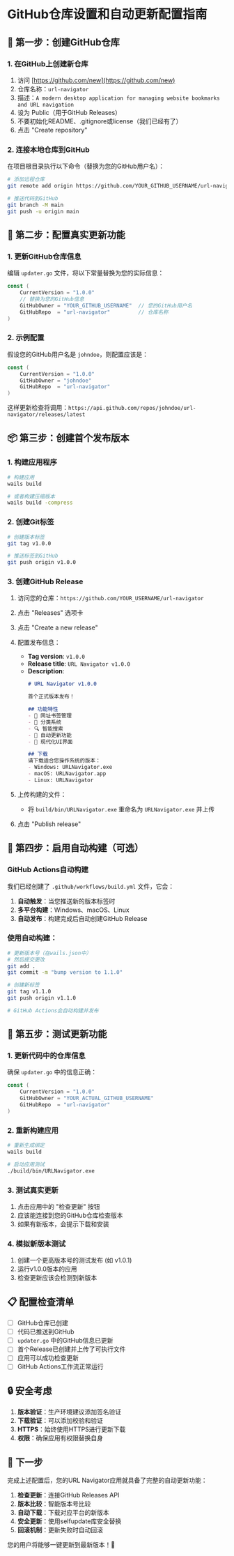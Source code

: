 # GitHub仓库设置和自动更新配置指南

## 🚀 第一步：创建GitHub仓库

### 1. 在GitHub上创建新仓库

1. 访问 [https://github.com/new](https://github.com/new)
2. 仓库名称：`url-navigator`
3. 描述：`A modern desktop application for managing website bookmarks and URL navigation`
4. 设为 Public（用于GitHub Releases）
5. 不要初始化README、.gitignore或license（我们已经有了）
6. 点击 "Create repository"

### 2. 连接本地仓库到GitHub

在项目根目录执行以下命令（替换为您的GitHub用户名）：

```bash
# 添加远程仓库
git remote add origin https://github.com/YOUR_GITHUB_USERNAME/url-navigator.git

# 推送代码到GitHub
git branch -M main
git push -u origin main
```

## 🔧 第二步：配置真实更新功能

### 1. 更新GitHub仓库信息

编辑 `updater.go` 文件，将以下常量替换为您的实际信息：

```go
const (
    CurrentVersion = "1.0.0"
    // 替换为您的GitHub信息
    GitHubOwner = "YOUR_GITHUB_USERNAME"  // 您的GitHub用户名
    GitHubRepo  = "url-navigator"         // 仓库名称
)
```

### 2. 示例配置

假设您的GitHub用户名是 `johndoe`，则配置应该是：

```go
const (
    CurrentVersion = "1.0.0"
    GitHubOwner = "johndoe"
    GitHubRepo  = "url-navigator"
)
```

这样更新检查将调用：`https://api.github.com/repos/johndoe/url-navigator/releases/latest`

## 📦 第三步：创建首个发布版本

### 1. 构建应用程序

```bash
# 构建应用
wails build

# 或者构建压缩版本
wails build -compress
```

### 2. 创建Git标签

```bash
# 创建版本标签
git tag v1.0.0

# 推送标签到GitHub
git push origin v1.0.0
```

### 3. 创建GitHub Release

1. 访问您的仓库：`https://github.com/YOUR_USERNAME/url-navigator`
2. 点击 "Releases" 选项卡
3. 点击 "Create a new release"
4. 配置发布信息：
   - **Tag version**: `v1.0.0`
   - **Release title**: `URL Navigator v1.0.0`
   - **Description**:
     ```markdown
     # URL Navigator v1.0.0

     首个正式版本发布！

     ## 功能特性
     - 🔖 网址书签管理
     - 📁 分类系统
     - 🔍 智能搜索
     - 🚀 自动更新功能
     - 🎨 现代化UI界面

     ## 下载
     请下载适合您操作系统的版本：
     - Windows: URLNavigator.exe
     - macOS: URLNavigator.app
     - Linux: URLNavigator
     ```

5. 上传构建的文件：
   - 将 `build/bin/URLNavigator.exe` 重命名为 `URLNavigator.exe` 并上传

6. 点击 "Publish release"

## 🔄 第四步：启用自动构建（可选）

### GitHub Actions自动构建

我们已经创建了 `.github/workflows/build.yml` 文件，它会：

1. **自动触发**：当您推送新的版本标签时
2. **多平台构建**：Windows、macOS、Linux
3. **自动发布**：构建完成后自动创建GitHub Release

### 使用自动构建：

```bash
# 更新版本号（在wails.json中）
# 然后提交更改
git add .
git commit -m "bump version to 1.1.0"

# 创建新标签
git tag v1.1.0
git push origin v1.1.0

# GitHub Actions会自动构建并发布
```

## 🧪 第五步：测试更新功能

### 1. 更新代码中的仓库信息

确保 `updater.go` 中的信息正确：

```go
const (
    CurrentVersion = "1.0.0"
    GitHubOwner = "YOUR_ACTUAL_GITHUB_USERNAME"
    GitHubRepo  = "url-navigator"
)
```

### 2. 重新构建应用

```bash
# 重新生成绑定
wails build

# 启动应用测试
./build/bin/URLNavigator.exe
```

### 3. 测试真实更新

1. 点击应用中的 "检查更新" 按钮
2. 应该能连接到您的GitHub仓库检查版本
3. 如果有新版本，会提示下载和安装

### 4. 模拟新版本测试

1. 创建一个更高版本号的测试发布 (如 v1.0.1)
2. 运行v1.0.0版本的应用
3. 检查更新应该会检测到新版本

## 📋 配置检查清单

- [ ] GitHub仓库已创建
- [ ] 代码已推送到GitHub
- [ ] `updater.go` 中的GitHub信息已更新
- [ ] 首个Release已创建并上传了可执行文件
- [ ] 应用可以成功检查更新
- [ ] GitHub Actions工作流正常运行

## 🔒 安全考虑

1. **版本验证**：生产环境建议添加签名验证
2. **下载验证**：可以添加校验和验证
3. **HTTPS**：始终使用HTTPS进行更新下载
4. **权限**：确保应用有权限替换自身

## 🎯 下一步

完成上述配置后，您的URL Navigator应用就具备了完整的自动更新功能：

1. **检查更新**：连接GitHub Releases API
2. **版本比较**：智能版本号比较
3. **自动下载**：下载对应平台的新版本
4. **安全更新**：使用selfupdate库安全替换
5. **回滚机制**：更新失败时自动回滚

您的用户将能够一键更新到最新版本！🎉